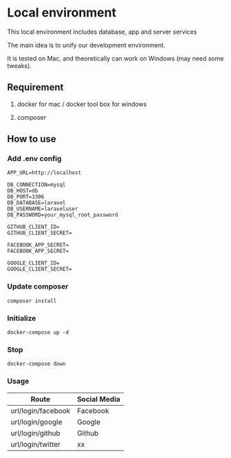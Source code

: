 # Local environment
This local environment includes database, app and server services

The main idea is to unify our development environment.

It is tested on Mac, and theoretically can work on Windows (may need some tweaks).


## Requirement
1. docker for mac / docker tool box for windows

2. composer

## How to use

### Add .env config 

```
APP_URL=http://localhost

DB_CONNECTION=mysql
DB_HOST=db
DB_PORT=3306
DB_DATABASE=laravel
DB_USERNAME=laraveluser
DB_PASSWORD=your_mysql_root_password

GITHUB_CLIENT_ID=
GITHUB_CLIENT_SECRET=

FACEBOOK_APP_SECRET=
FACEBOOK_APP_SECRET=

GOOGLE_CLIENT_ID=
GOOGLE_CLIENT_SECRET=

```

### Update composer 

`composer install`

### Initialize

`docker-compose up -d`

### Stop

`docker-compose down`

### Usage

| Route                | Social Media                    |
|----------------------|---------------------------------|
|url/login/facebook    | Facebook                        |
|url/login/google      | Google                          |
|url/login/github      | Github                          |
|url/login/twitter     | xx                              |
